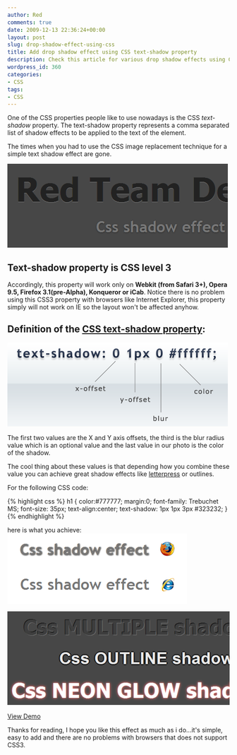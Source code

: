 ```yaml
---
author: Red
comments: true
date: 2009-12-13 22:36:24+00:00
layout: post
slug: drop-shadow-effect-using-css
title: Add drop shadow effect using CSS text-shadow property
description: Check this article for various drop shadow effects using CSS3 text-shadow.
wordpress_id: 360
categories:
- CSS
tags:
- CSS
---
```


One of the CSS properties people like to use nowadays is the CSS _text-shadow_ property. The text-shadow property represents a comma separated list of shadow effects to be applied to the text of the element.

The times when you had to use the CSS image replacement technique for a simple text shadow effect are gone.

[![](/dist/uploads/2009/12/css-shadow.gif)](/drop-shadow-effect-using-css/)

<!-- more -->

## Text-shadow property is CSS level 3

Accordingly, this property will work only on **Webkit (from Safari 3+), Opera 9.5, Firefox 3.1(pre-Alpha), Konqueror or iCab**. Notice there is no problem using this CSS3 property with browsers like Internet Explorer, this property simply will not work on IE so the layout won't be affected anyhow.

## Definition of the [CSS text-shadow property](http://www.w3.org/TR/css3-text/#text-shadow):

![text-shadow](/dist/uploads/2009/12/text-shadow.gif)

The first two values are the X and Y axis offsets, the third is the  blur radius value which is an optional value and the last value in our photo is the color of the shadow.

The cool thing about these values is that depending how you combine these value you can achieve great shadow effects like  [letterpress](http://en.wikipedia.org/wiki/Letterpress_printing) or outlines.

For the following CSS code:

{% highlight css %}
h1 {
	color:#777777;
	margin:0;
	font-family: Trebuchet MS;
	font-size: 35px;
	text-align:center;
	text-shadow: 1px 1px 3px #323232;
}
{% endhighlight %} 

here is what you achieve:
![Css drop shadow browsers compatibility](/dist/uploads/2009/12/browsers-compatibility.gif)

[![Demo drop shadows](/dist/uploads/2009/12/demo.gif)](/dist/uploads/2009/12/demo.html)

[View Demo](/dist/uploads/2009/12/demo.html)

Thanks for reading, I hope you like this effect as much as i do...it's simple, easy to add and there are no problems with browsers that does not support CSS3.
